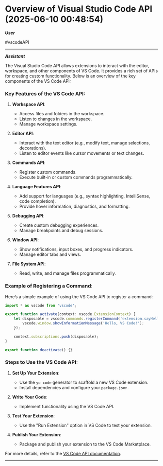 <!-- Generated by SpecStory -->

# Overview of Visual Studio Code API (2025-06-10 00:48:54)

_**User**_

#vscodeAPI 


---

_**Assistant**_

The Visual Studio Code API allows extensions to interact with the editor, workspace, and other components of VS Code. It provides a rich set of APIs for creating custom functionality. Below is an overview of the key components of the VS Code API:

### Key Features of the VS Code API:
1. **Workspace API**: 
   - Access files and folders in the workspace.
   - Listen to changes in the workspace.
   - Manage workspace settings.

2. **Editor API**:
   - Interact with the text editor (e.g., modify text, manage selections, decorations).
   - Listen to editor events like cursor movements or text changes.

3. **Commands API**:
   - Register custom commands.
   - Execute built-in or custom commands programmatically.

4. **Language Features API**:
   - Add support for languages (e.g., syntax highlighting, IntelliSense, code completion).
   - Provide hover information, diagnostics, and formatting.

5. **Debugging API**:
   - Create custom debugging experiences.
   - Manage breakpoints and debug sessions.

6. **Window API**:
   - Show notifications, input boxes, and progress indicators.
   - Manage editor tabs and views.

7. **File System API**:
   - Read, write, and manage files programmatically.

### Example of Registering a Command:
Here’s a simple example of using the VS Code API to register a command:

````typescript
import * as vscode from 'vscode';

export function activate(context: vscode.ExtensionContext) {
    let disposable = vscode.commands.registerCommand('extension.sayHello', () => {
        vscode.window.showInformationMessage('Hello, VS Code!');
    });

    context.subscriptions.push(disposable);
}

export function deactivate() {}
````

### Steps to Use the VS Code API:
1. **Set Up Your Extension**:
   - Use the `yo code` generator to scaffold a new VS Code extension.
   - Install dependencies and configure your `package.json`.

2. **Write Your Code**:
   - Implement functionality using the VS Code API.

3. **Test Your Extension**:
   - Use the "Run Extension" option in VS Code to test your extension.

4. **Publish Your Extension**:
   - Package and publish your extension to the VS Code Marketplace.

For more details, refer to the [VS Code API documentation](https://code.visualstudio.com/api).

---

